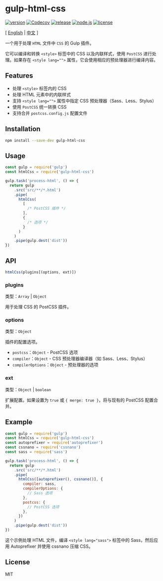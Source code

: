 # gulp-html-css

[![version](https://img.shields.io/npm/v/gulp-html-css?style=flat-square&logo=npm)](https://www.npmjs.com/package/gulp-html-css)
[![Codecov](https://img.shields.io/codecov/c/github/meqn/pipflow?token=5TYW2Z1S4C&style=flat-square&logo=codecov)](https://codecov.io/gh/Meqn/pipflow)
[![release](https://img.shields.io/github/actions/workflow/status/meqn/pipflow/release.yml?style=flat-square)](https://github.com/Meqn/pipflow/releases)
[![node.js](https://img.shields.io/node/v/gulp-html-css?style=flat-square&logo=nodedotjs)](https://nodejs.org/en/about/releases/)
[![license](https://img.shields.io/npm/l/gulp-html-css?style=flat-square)](https://github.com/Meqn/pipflow)

[ [English](./README.md) | [中文](./README.zh_CN.md) ]

一个用于处理 `HTML` 文件中 `CSS` 的 Gulp 插件。

它可以编译和转换 `<style>` 标签中的 CSS 以及内联样式，使用 `PostCSS` 进行处理。如果存在 `<style lang="">` 属性，它会使用相应的预处理器进行编译内容。

## Features

- 处理 `<style>` 标签内的 CSS
- 处理 HTML 元素中的内联样式
- 支持 `<style lang="">` 属性中指定 CSS 预处理器（Sass、Less、Stylus）
- 使用 `PostCSS` 统一转换 CSS
- 支持合并 `postcss.config.js` 配置文件

## Installation

```bash
npm install --save-dev gulp-html-css
```

## Usage

```javascript
const gulp = require('gulp')
const htmlCss = require('gulp-html-css')

gulp.task('process-html', () => {
  return gulp
    .src('src/**/*.html')
    .pipe(
      htmlCss(
        [
          /* PostCSS 插件 */
        ],
        {
          /* 选项 */
        }
      )
    )
    .pipe(gulp.dest('dist'))
})
```

## API

```js
htmlCss(plugins[(options, ext)])
```

### plugins

类型：`Array` | `Object`

用于处理 CSS 的 PostCSS 插件。

### options

类型：`Object`

插件的配置选项。

- `postcss`：`Object` - PostCSS 选项
- `compiler`：`Object` - CSS 预处理器编译器（如 Sass、Less、Stylus）
- `compilerOptions`：`Object` - 预处理器的选项

### ext

类型：`Object` | `boolean`

扩展配置。如果设置为 `true` 或 `{ merge: true }`，将与现有的 PostCSS 配置合并。

## Example

```javascript
const gulp = require('gulp')
const htmlCss = require('gulp-html-css')
const autoprefixer = require('autoprefixer')
const cssnano = require('cssnano')
const sass = require('sass')

gulp.task('process-html', () => {
  return gulp
    .src('src/**/*.html')
    .pipe(
      htmlCss([autoprefixer(), cssnano()], {
        compiler: sass,
        compilerOptions: {
          // Sass 选项
        },
        postcss: {
          // PostCSS 选项
        },
      })
    )
    .pipe(gulp.dest('dist'))
})
```

这个示例处理 HTML 文件，编译 `<style lang="sass">` 标签中的 Sass，然后应用 Autoprefixer 并使用 cssnano 压缩 CSS。

## License

MIT
